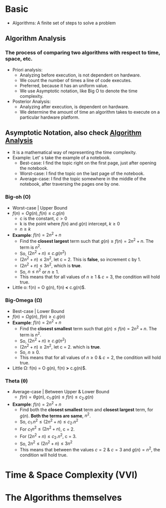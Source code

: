 # Basic
- Algorithms: A finite set of steps to solve a problem

## Algorithm Analysis
### The process of comparing two algorithms with respect to time, space, etc.
- Priori analysis:
    - Analyzing before execution, is not dependent on hardware.
    - We count the number of times a line of code executes.
    - Preferred, because it has an uniform value.
    - We use Asymptotic notation, like Big O to denote the time complexity.
- Posterior Analysis:
    - Analyzing after execution, is dependent on hardware.
    - We determine the amount of time an algorithm takes to execute on a particular hardware platform.

## Asymptotic Notation, also check [Algorithm Analysis](algorithm-analysis)
- It is a mathematical way of representing the time complexity.
- Example: Let' s take the example of a notebook.
    - Best-case: I find the topic right on the first page, just after opening the notebook.
    - Worst-case: I find the topic on the last page of the notebook.
    - Average-case: I find the topic somewhere in the middle of the notebook, after traversing the pages one by one.

### Big-oh (O)
- Worst-case | Upper Bound
- $f(n) = O g(n), f(n) \leq c.g(n)$
    - c is the constant, $c > 0$
    - k is the point where $f(n)$ and $g(n)$ intercept, $k \geq 0$
    - $n \geq k$
- **Example**: $f(n)=2n^2+n$
    - Find the **closest largest** term such that $g(n)  \geq f(n)=2n^2+n$. The term is $n^2$.
    - So, $(2n^2+n) \leq c.g(n^2)$
    - $(2n^2+n) \leq 2n^2$, let c = 2. This is **false**, so increment c by 1.
    - $(2n^2+n) \leq 3n^2$, which is **true**.
    - So, $n \leq n^2$ or $n \geq 1$.
    - This means that for all values of $n \geq 1$ & $c=3$, the condition will hold true.
- Little o: f(n) = O g(n), f(n) **<** c.g(n)$.

### Big-Omega (Ω)
- Best-case | Lower Bound
- $f(n) = Ω g(n)$, $f(n) \geq c.g(n)$
- **Example**: $f(n)=2n^2+n$
    - Find the **closest smallest** term such that $g(n)  \leq f(n)=2n^2+n$. The term is $n^2$.
    - So, $(2n^2+n) \geq c.g(n^2)$
    - $(2n^2+n) \geq 2n^2$, let c = 2. which is **true**.
    - So, $n \geq 0$.
    - This means that for all values of $n \geq 0$ & $c=2$, the condition will hold true.
- Little Ω: f(n) = O g(n), f(n) **>** c.g(n)$.

### Theta (θ)
- Average-case | Between Upper & Lower Bound
    - $f(n) = θ g(n)$, $c$<sub>1</sub>$.g(n) \leq f(n) \leq c$<sub>2</sub>$.g(n)$
- **Example**: $f(n)=2n^2+n$
    - Find both the **closest smallest** term and **closest largest** term, for $g(n)$. **Both the terms are same**, $n^2$.
    - So, $c$<sub>1</sub>$.n^2 \leq (2n^2+n) \leq c$<sub>2</sub>$.n^2$
    - For $c$<sub>1</sub>$n^2 \leq (2n^2+n)$, c = 2.
    - For $(2n^2+n) \leq c$<sub>2</sub>$.n^2$, c = 3.
    - So, $2n^2 \leq (2n^2+n) \leq 3n^2$
    - This means that between the values $c=2$ & $c=3$ and $g(n)=n^2$, the condition will hold true.

# Time & Space Complexity (VVI)
# The Algorithms themselves
# 
